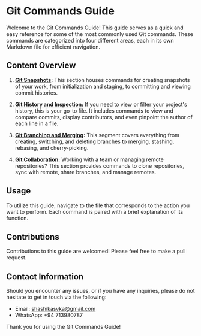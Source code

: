 # Git Commands Guide

Welcome to the Git Commands Guide! This guide serves as a quick and easy reference for some of the most commonly used Git commands. These commands are categorized into four different areas, each in its own Markdown file for efficient navigation.

## Content Overview

1. **[Git Snapshots](git_snapshots.md):** This section houses commands for creating snapshots of your work, from initialization and staging, to committing and viewing commit histories.

2. **[Git History and Inspection](git_history_and_inspection.md):** If you need to view or filter your project's history, this is your go-to file. It includes commands to view and compare commits, display contributors, and even pinpoint the author of each line in a file.

3. **[Git Branching and Merging](git_branching_and_merging.md):** This segment covers everything from creating, switching, and deleting branches to merging, stashing, rebasing, and cherry-picking. 

4. **[Git Collaboration](git_collaboration.md):** Working with a team or managing remote repositories? This section provides commands to clone repositories, sync with remote, share branches, and manage remotes.

## Usage

To utilize this guide, navigate to the file that corresponds to the action you want to perform. Each command is paired with a brief explanation of its function.

## Contributions

Contributions to this guide are welcomed! Please feel free to make a pull request.

## Contact Information

Should you encounter any issues, or if you have any inquiries, please do not hesitate to get in touch via the following:

- Email: shashikasvka@gmail.com 
- WhatsApp: +94 713980787

Thank you for using the Git Commands Guide!
